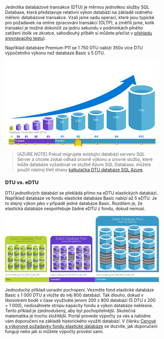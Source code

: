 Jednotka databázové transakce (DTU) je měrnou jednotkou služby SQL Database, která představuje relativní výkon databází na základě reálného měření: databázové transakce. Vzali jsme sadu operací, které jsou typické pro požadavek na online zpracování transakcí (OLTP), a změřili jsme, kolik transakcí je možné dokončit za jednu sekundu v podmínkách plného zatížení (tolik ve zkratce, sáhodlouhý příběh si můžete přečíst v [přehledu srovnávacího testu](../articles/sql-database/sql-database-benchmark-overview.md)). 

Například databáze Premium P11 se 1 750 DTU nabízí 350x více DTU výpočetního výkonu než databáze Basic s 5 DTU. 

![Úvod do služby SQL Database: DTU izolované databáze podle úrovní.](./media/sql-database-understanding-dtus/single_db_dtus.png)

>[AZURE.NOTE] Pokud migrujete existující databázi serveru SQL Server a chcete získat odhad úrovně výkonu a úrovně služby, které může databáze vyžadovat ve službě Azure SQL Database, můžete použít nástroj třetí strany [kalkulačka DTU databáze SQL Azure](http://dtucalculator.azurewebsites.net/).

### DTU vs. eDTU

DTU jednotlivých databází se překládá přímo na eDTU elastických databází. Například databáze ve fondu elastické databáze Basic nabízí až 5 eDTU. Je to stejný výkon jako v případě jedné databáze Basic. Rozdílem je, že elastická databáze nespotřebuje žádné eDTU z fondu, dokud nemusí. 

![Úvod do služby SQL Database: Elastické fondy podle úrovně.](./media/sql-database-understanding-dtus/sqldb_elastic_pools.png)

Jednoduchý příklad usnadní pochopení. Vezměte fond elastické databáze Basic s 1 000 DTU a vložte do něj 800 databází. Tak dlouho, dokud v libovolném bodě v čase využíváte jenom 200 z 800 databází (5 DTU x 200 = 1 000), nedosáhnete stropu kapacity fondu a výkon databáze neklesne. Tento příklad je zjednodušený, aby byl pochopitelnější. Skutečná matematika je trochu složitější. Portál provede výpočty za vás a nabídne vám doporučení na základě historického využití databází. V článku [Cenové a výkonové požadavky fondu elastické databáze](../articles/sql-database/sql-database-elastic-pool-guidance.md) se dozvíte, jak doporučení fungují nebo jak si můžete výpočty provést sami. 



<!--HONumber=Jun16_HO2-->


